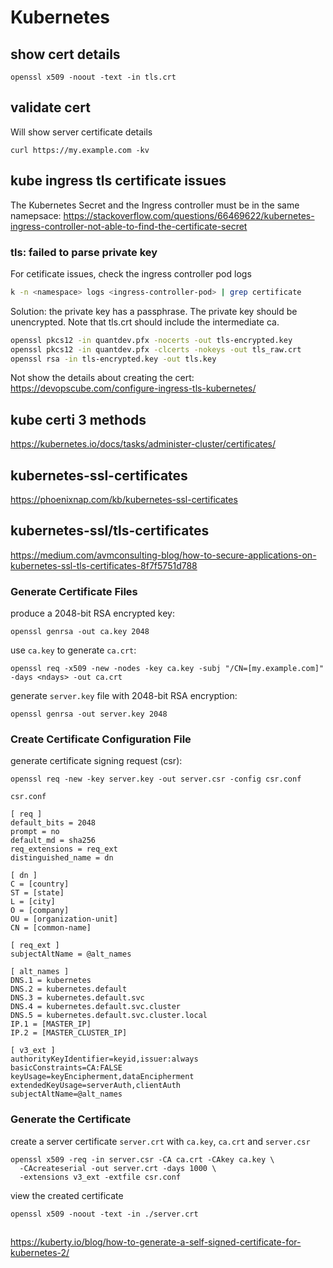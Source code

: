 # Kubernetes

## show cert details
```
openssl x509 -noout -text -in tls.crt
```

## validate cert
Will show server certificate details
```
curl https://my.example.com -kv
```

## kube ingress tls certificate issues
The Kubernetes Secret and the Ingress controller must be in the same namepsace:
https://stackoverflow.com/questions/66469622/kubernetes-ingress-controller-not-able-to-find-the-certificate-secret

### tls: failed to parse private key
For cetificate issues, check the ingress controller pod logs
```sh
k -n <namespace> logs <ingress-controller-pod> | grep certificate
```
Solution: the private key has a passphrase. The private key should be unencrypted. Note that tls.crt should include the intermediate ca.
```sh
openssl pkcs12 -in quantdev.pfx -nocerts -out tls-encrypted.key
openssl pkcs12 -in quantdev.pfx -clcerts -nokeys -out tls_raw.crt
openssl rsa -in tls-encrypted.key -out tls.key
```

Not show the details about creating the cert:
https://devopscube.com/configure-ingress-tls-kubernetes/

## kube certi 3 methods
https://kubernetes.io/docs/tasks/administer-cluster/certificates/

## kubernetes-ssl-certificates
https://phoenixnap.com/kb/kubernetes-ssl-certificates

## kubernetes-ssl/tls-certificates
https://medium.com/avmconsulting-blog/how-to-secure-applications-on-kubernetes-ssl-tls-certificates-8f7f5751d788

### Generate Certificate Files
produce a 2048-bit RSA encrypted key:
```
openssl genrsa -out ca.key 2048
```

use `ca.key` to generate `ca.crt`:
```
openssl req -x509 -new -nodes -key ca.key -subj "/CN=[my.example.com]" -days <ndays> -out ca.crt
```

generate `server.key` file with 2048-bit RSA encryption:
```
openssl genrsa -out server.key 2048
```

### Create Certificate Configuration File
generate certificate signing request (csr):
```
openssl req -new -key server.key -out server.csr -config csr.conf
```

`csr.conf`
```
[ req ]
default_bits = 2048
prompt = no
default_md = sha256
req_extensions = req_ext
distinguished_name = dn

[ dn ]
C = [country]
ST = [state]
L = [city]
O = [company]
OU = [organization-unit]
CN = [common-name]

[ req_ext ]
subjectAltName = @alt_names

[ alt_names ]
DNS.1 = kubernetes
DNS.2 = kubernetes.default
DNS.3 = kubernetes.default.svc
DNS.4 = kubernetes.default.svc.cluster
DNS.5 = kubernetes.default.svc.cluster.local
IP.1 = [MASTER_IP]
IP.2 = [MASTER_CLUSTER_IP]

[ v3_ext ]
authorityKeyIdentifier=keyid,issuer:always
basicConstraints=CA:FALSE
keyUsage=keyEncipherment,dataEncipherment
extendedKeyUsage=serverAuth,clientAuth
subjectAltName=@alt_names
```

### Generate the Certificate
create a server certificate `server.crt` with `ca.key`, `ca.crt` and `server.csr`
```
openssl x509 -req -in server.csr -CA ca.crt -CAkey ca.key \
  -CAcreateserial -out server.crt -days 1000 \
  -extensions v3_ext -extfile csr.conf
```

view the created certificate
```
openssl x509 -noout -text -in ./server.crt
```

##
https://kuberty.io/blog/how-to-generate-a-self-signed-certificate-for-kubernetes-2/
